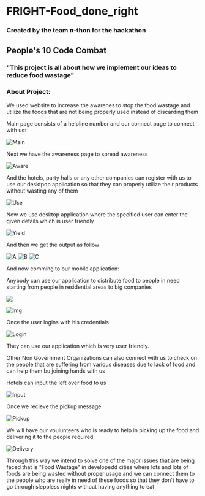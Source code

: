 # FRIGHT-Food_done_right

### Created by the team π-thon for the hackathon 
## People's 10 Code Combat 

### "This project is all about how we implement our ideas to reduce food wastage"

### About Project:

We used website to increase the awarenes to stop the food wastage and utilize the foods that are not being properly used instead of discarding them

Main page consists of a helpline number and our connect page to connect with us:

![Main](https://github.com/manishgowdans2/FRIGHT-Food_Done_Right/blob/main/FRIGHT_MOBILE_APPLICATION/screenshot/web.png)

Next we have the awareness page to spread awareness

![Aware](https://github.com/manishgowdans2/FRIGHT-Food_Done_Right/blob/main/FRIGHT_MOBILE_APPLICATION/screenshot/Screenshot%20(298).png)

And the hotels, party halls or any other companies can register with us to use our desktpop application so that they can properly utilize their products without wasting any of them

![Use](https://github.com/manishgowdans2/FRIGHT-Food_Done_Right/blob/main/FRIGHT_MOBILE_APPLICATION/screenshot/Screenshot%20(300).png)

Now we use desktop application where the specified user can enter the given details which is user friendly

![Yield](https://github.com/manishgowdans2/FRIGHT-Food_Done_Right/blob/main/FRIGHT_MOBILE_APPLICATION/screenshot/Screenshot%20(301).png)

And then we get the output as follow

![A](https://github.com/manishgowdans2/FRIGHT-Food_Done_Right/blob/main/FRIGHT_MOBILE_APPLICATION/screenshot/forecast.png)
![B](https://github.com/manishgowdans2/FRIGHT-Food_Done_Right/blob/main/FRIGHT_MOBILE_APPLICATION/screenshot/forecast2.png)
![C](https://github.com/manishgowdans2/FRIGHT-Food_Done_Right/blob/main/FRIGHT_MOBILE_APPLICATION/screenshot/WhatsApp%20Image%202022-11-02%20at%2015.59.48.jpeg)

And now comming to our mobile application:

Anybody can use our application to distribute food to people in need starting from people in residential areas to big companies

<img src="https://github.com/manishgowdans2/FRIGHT-Food_Done_Right/blob/main/FRIGHT_MOBILE_APPLICATION/screenshot/WhatsApp%20Image%202022-11-04%20at%2006.47.40%20(1).jpeg">

![Img](https://github.com/manishgowdans2/FRIGHT-Food_Done_Right/blob/main/FRIGHT_MOBILE_APPLICATION/screenshot/WhatsApp%20Image%202022-11-04%20at%2006.47.40%20(1).jpeg)

Once the user logins with his credentials

![Login](https://github.com/manishgowdans2/FRIGHT-Food_Done_Right/blob/main/FRIGHT_MOBILE_APPLICATION/screenshot/WhatsApp%20Image%202022-11-04%20at%2006.47.40.jpeg)

They can use our application which is very user friendly.

Other Non Government Organizations can also connect with us to check on the people that are suffering from various diseases due to lack of food and can help them bu joining hands with us

Hotels can input the left over food to us 

![Input](https://github.com/manishgowdans2/FRIGHT-Food_Done_Right/blob/main/FRIGHT_MOBILE_APPLICATION/screenshot/WhatsApp%20Image%202022-11-04%20at%2006.47.39%20(2).jpeg)

Once we recieve the pickup message

![Pickup](https://github.com/manishgowdans2/FRIGHT-Food_Done_Right/blob/main/FRIGHT_MOBILE_APPLICATION/screenshot/WhatsApp%20Image%202022-11-04%20at%2006.47.39%20(1).jpeg)

We will have our voulunteers who is ready to help in picking up the food and delivering it to the people required

![Delivery](https://github.com/manishgowdans2/FRIGHT-Food_Done_Right/blob/main/FRIGHT_MOBILE_APPLICATION/screenshot/WhatsApp%20Image%202022-11-04%20at%2006.47.39%20(3).jpeg)

Through this way we intend to solve one of the major issues that are being faced that is "Food Wastage" in developedd cities where lots and lots of foods are being wasted without proper usage and we can connect them to the people who are really in need of these foods so that they don't have to go through sleppless nights without having anything to eat
